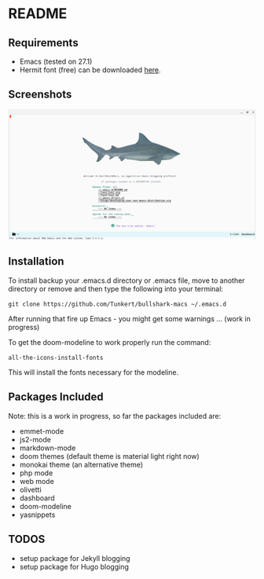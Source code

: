# README

## Requirements

- Emacs (tested on 27.1)
- Hermit font (free) can be downloaded [here](https://pcaro.es/p/hermit/).

## Screenshots

![A screenshot of Bullshark Emacs](screenshots/screenshot-bullshark-emacs.png)

## Installation

To install backup your .emacs.d directory or .emacs file, move to another directory or remove and then type the following into your terminal:

```
git clone https://github.com/Tunkert/bullshark-macs ~/.emacs.d
```

After running that fire up Emacs - you might get some warnings ... (work in progress)

To get the doom-modeline to work properly run the command:

```
all-the-icons-install-fonts
```

This will install the fonts necessary for the modeline.

## Packages Included

Note: this is a work in progress, so far the packages included are:

- emmet-mode
- js2-mode
- markdown-mode
- doom themes (default theme is material light right now)
- monokai theme (an alternative theme)
- php mode
- web mode
- olivetti
- dashboard
- doom-modeline
- yasnippets

## TODOS

- setup package for Jekyll blogging
- setup package for Hugo blogging
